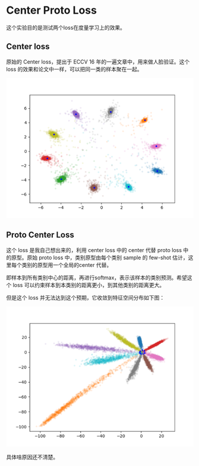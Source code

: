 # Center Proto Loss

这个实验目的是测试两个loss在度量学习上的效果。

## Center loss

原始的 Center loss，提出于 ECCV 16 年的一遍文章中，用来做人脸验证。这个 loss 的效果和论文中一样，可以把同一类的样本聚在一起。

![](./figures/center_loss_19.png)

## Proto Center Loss

这个 loss 是我自己想出来的，利用 center loss 中的 center 代替 proto loss 中的原型。原始 proto loss 中，类别原型由每个类别 sample 的 few-shot 估计，这里每个类别的原型用一个全局的center 代替。

即样本到所有类别中心的距离，再进行softmax，表示该样本的类别预测。希望这个 loss 可以约束样本到本类别的距离更小，到其他类别的距离更大。

但是这个 loss 并无法达到这个预期，它收敛到特征空间分布如下图：

![](./figures/proto_loss_19.png)

具体啥原因还不清楚。